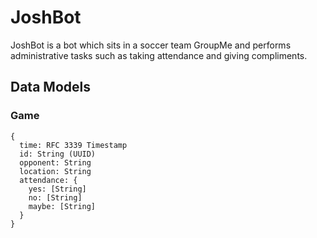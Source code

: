 # JoshBot

JoshBot is a bot which sits in a soccer team GroupMe and performs administrative tasks such as taking attendance and giving compliments.

## Data Models

### Game
```
{
  time: RFC 3339 Timestamp
  id: String (UUID)
  opponent: String
  location: String
  attendance: {
    yes: [String]
    no: [String]
    maybe: [String]
  }
}
```
